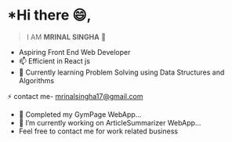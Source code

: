 # *Hi there 😄,

> I AM **MRINAL SINGHA** 👋

-  Aspiring Front End Web Developer 
-  📫 Efficient in React js 
- 🌱 Currently learning Problem Solving using Data Structures and Algorithms


 ⚡ contact me- mrinalsingha17@gmail.com
- 🔭 Completed my GymPage WebApp...
- 🔭 I’m currently working on  ArticleSummarizer WebApp...
- Feel free to contact me for work related business






<!--
**Mrinal-xx-Singha/Mrinal-xx-Singha** is a ✨ _special_ ✨ repository because its `README.md` (this file) appears on your GitHub profile.

Here are some ideas to get you started:

- 🔭 I’m currently working on  Mchat App...
- 🌱 I’m currently learning ...
- 👯 I’m looking to collaborate on ...
- 🤔 I’m looking for help with ...
- 💬 Ask me about ...
- 📫 How to reach me: ...
- 😄 Pronouns: ...
- ⚡ Fun fact: ...
-->

